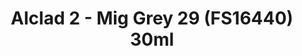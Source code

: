 ---
layout: product
title: "Alclad 2 - Mig Grey 29 (FS16440) 30ml"
price: "TBA" 
desc: "N/A"
img_path: "/assets/img/ALCE627.jpg"
brand: "N/A"
available: false
special_offer: false
new: false
soon: false
cat: "040000"
subcat: "040300"
subsubcat: "0N/A"
sifra: "ALCE627"
popular: true
---